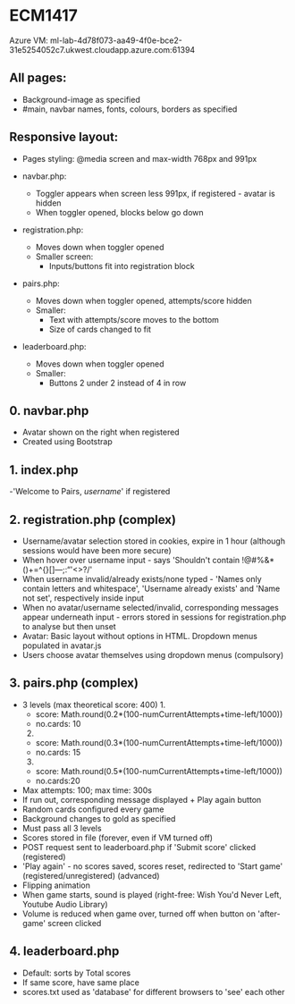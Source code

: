 # ECM1417

Azure VM: ml-lab-4d78f073-aa49-4f0e-bce2-31e5254052c7.ukwest.cloudapp.azure.com:61394

## All pages: ##
- Background-image as specified
- #main, navbar names, fonts, colours, borders as specified

## Responsive layout: ##
- Pages styling: @media screen and max-width 768px and 991px

- navbar.php: 
  * Toggler appears when screen less 991px, if registered - avatar is hidden
  * When toggler opened, blocks below go down

- registration.php:
  * Moves down when toggler opened
  * Smaller screen:
    * Inputs/buttons fit into registration block 

- pairs.php: 
  * Moves down when toggler opened, attempts/score hidden
  * Smaller: 
    * Text with attempts/score moves to the bottom
    * Size of cards changed to fit
  
- leaderboard.php: 
  * Moves down when toggler opened
  * Smaller:
    * Buttons 2 under 2 instead of 4 in row 

## 0. navbar.php ##
- Avatar shown on the right when registered
- Created using Bootstrap

## 1. index.php ## 
-'Welcome to Pairs, *username*' if registered

## 2. registration.php (complex) ##
- Username/avatar selection stored in cookies, expire in 1 hour (although sessions would have been more secure)
- When hover over username input - says 'Shouldn't contain !@#%&*()+=^{}[]—;:“'<>?/'
- When username invalid/already exists/none typed - 'Names only contain letters and whitespace', 'Username already exists' and 'Name not set', respectively inside input
- When no avatar/username selected/invalid, corresponding messages appear underneath input - errors  stored in sessions for registration.php to analyse but then unset 
- Avatar: Basic layout without options in HTML. Dropdown menus populated in avatar.js 
- Users choose avatar themselves using dropdown menus (compulsory)

## 3. pairs.php (complex) ##
- 3 levels (max theoretical score: 400)
  1. 
    - score: Math.round(0.2*(100-numCurrentAttempts+time-left/1000))
    - no.cards: 10
  2. 
    - score: Math.round(0.3*(100-numCurrentAttempts+time-left/1000))
    - no.cards: 15
  3. 
    - score: Math.round(0.5*(100-numCurrentAttempts+time-left/1000))
    - no.cards:20
- Max attempts: 100; max time: 300s
- If run out, corresponding message displayed + Play again button
- Random cards configured every game
- Background changes to gold as specified
- Must pass all 3 levels
- Scores stored in file (forever, even if VM turned off)
- POST request sent to leaderboard.php if 'Submit score' clicked (registered)
- 'Play again' - no scores saved, scores reset, redirected to 'Start game' (registered/unregistered)
(advanced)
- Flipping animation
- When game starts, sound is played (right-free: Wish You'd Never Left, Youtube Audio Library)
- Volume is reduced when game over, turned off when button on 'after-game' screen clicked

## 4. leaderboard.php ##
- Default: sorts by Total scores
- If same score, have same place
- scores.txt used as 'database' for different browsers to 'see' each other
